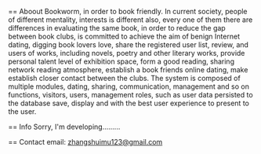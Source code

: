 == Aboout
Bookworm, in order to book friendly. In current society, people of different mentality, interests is different also, every one of them there are differences in evaluating the same book, in order to reduce the gap between book clubs, is committed to achieve the aim of benign Internet dating, digging book lovers love, share the registered user list, review, and users of works, including novels, poetry and other literary works, provide personal talent level of exhibition space, form a good reading, sharing network reading atmosphere, establish a book friends online dating, make establish closer contact between the clubs. The system is composed of multiple modules, dating, sharing, communication, management and so on functions, visitors, users, management roles, such as user data persisted to the database save, display and with the best user experience to present to the user.

== Info
Sorry, I'm developing.........

== Contact
email: zhangshuimu123@gmail.com
